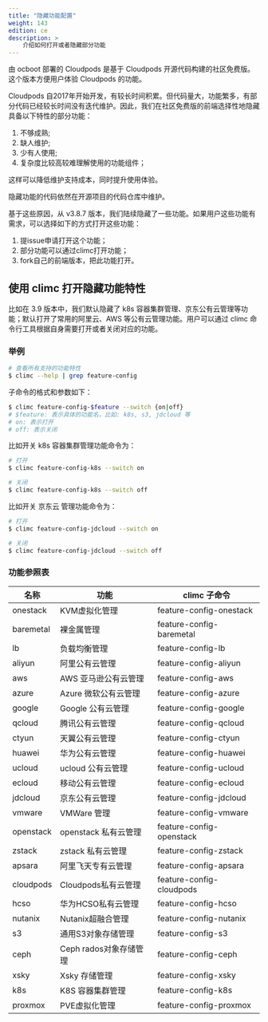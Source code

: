 ```yaml
---
title: "隐藏功能配置"
weight: 143
edition: ce
description: >
    介绍如何打开或者隐藏部分功能
---
```


由 ocboot 部署的 Cloudpods 是基于 Cloudpods 开源代码构建的社区免费版。这个版本方便用户体验 Cloudpods 的功能。

Cloudpods 自2017年开始开发，有较长时间积累。但代码量大，功能繁多，有部分代码已经较长时间没有迭代维护。因此，我们在社区免费版的前端选择性地隐藏具备以下特性的部分功能：

1. 不够成熟;
2. 缺人维护;
3. 少有人使用;
4. 复杂度比较高较难理解使用的功能组件；

这样可以降低维护支持成本，同时提升使用体验。

隐藏功能的代码依然在开源项目的代码仓库中维护。

基于这些原因，从 v3.8.7 版本，我们陆续隐藏了一些功能。如果用户这些功能有需求，可以选择如下的方式打开这些功能：

1. 提issue申请打开这个功能；
2. 部分功能可以通过climc打开功能；
3. fork自己的前端版本，把此功能打开。

## 使用 climc 打开隐藏功能特性

比如在 3.9 版本中，我们默认隐藏了 k8s 容器集群管理、京东公有云管理等功能；默认打开了常用的阿里云、AWS 等公有云管理功能。用户可以通过 climc 命令行工具根据自身需要打开或者关闭对应的功能。

### 举例

```bash
# 查看所有支持的功能特性
$ climc --help | grep feature-config
```

子命令的格式和参数如下：

```bash
$ climc feature-config-$feature --switch {on|off}
# $feature: 表示具体的功能名，比如: k8s, s3, jdcloud 等
# on: 表示打开
# off: 表示关闭
```

比如开关 k8s 容器集群管理功能命令为：

```bash
# 打开
$ climc feature-config-k8s --switch on

# 关闭
$ climc feature-config-k8s --switch off
```

比如开关 京东云 管理功能命令为：

```bash
# 打开
$ climc feature-config-jdcloud --switch on

# 关闭
$ climc feature-config-jdcloud --switch off
```

### 功能参照表

| 名称      | 功能                 | climc 子命令             |
|-----------|----------------------|--------------------------|
| onestack  | KVM虚拟化管理        | feature-config-onestack  |
| baremetal | 裸金属管理           | feature-config-baremetal |
| lb        | 负载均衡管理         | feature-config-lb        |
| aliyun    | 阿里公有云管理       | feature-config-aliyun    |
| aws       | AWS 亚马逊公有云管理 | feature-config-aws       |
| azure     | Azure 微软公有云管理 | feature-config-azure     |
| google    | Google 公有云管理    | feature-config-google    |
| qcloud    | 腾讯公有云管理       | feature-config-qcloud    |
| ctyun     | 天翼公有云管理       | feature-config-ctyun     |
| huawei    | 华为公有云管理       | feature-config-huawei    |
| ucloud    | ucloud 公有云管理    | feature-config-ucloud    |
| ecloud    | 移动公有云管理       | feature-config-ecloud    |
| jdcloud   | 京东公有云管理       | feature-config-jdcloud   |
| vmware    | VMWare 管理          | feature-config-vmware    |
| openstack | openstack 私有云管理 | feature-config-openstack |
| zstack    | zstack 私有云管理    | feature-config-zstack    |
| apsara    | 阿里飞天专有云管理   | feature-config-apsara    |
| cloudpods | Cloudpods私有云管理  | feature-config-cloudpods |
| hcso      | 华为HCSO私有云管理   | feature-config-hcso      |
| nutanix   | Nutanix超融合管理    | feature-config-nutanix   |
| s3        | 通用S3对象存储管理   | feature-config-s3        |
| ceph      | Ceph rados对象存储管理| feature-config-ceph      |
| xsky      | Xsky 存储管理        | feature-config-xsky      |
| k8s       | K8S 容器集群管理     | feature-config-k8s       |
| proxmox   | PVE虚拟化管理        | feature-config-proxmox   |
